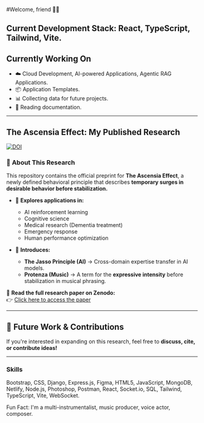 #Welcome, friend 👋🏼  
## **Current Development Stack:**  React, TypeScript, Tailwind, Vite.  

## **Currently Working On**  
- ☁️ Cloud Development, AI-powered Applications, Agentic RAG Applications.  
- 📦 Application Templates.  
- 📊 Collecting data for future projects.  
- 📖 Reading documentation.  

---

## **The Ascensia Effect: My Published Research**  
[![DOI](https://zenodo.org/badge/DOI/10.5281/zenodo.14920556.svg)](https://doi.org/10.5281/zenodo.14920556)


### 📖 **About This Research**  
This repository contains the official preprint for **The Ascensia Effect**, a newly defined behavioral principle that describes **temporary surges in desirable behavior before stabilization.**  

- 🔬 **Explores applications in:**  
  - AI reinforcement learning  
  - Cognitive science  
  - Medical research (Dementia treatment)  
  - Emergency response  
  - Human performance optimization  

- 🚀 **Introduces:**  
  - **The Jasso Principle (AI)** → Cross-domain expertise transfer in AI models.  
  - **Protenza (Music)** → A term for the **expressive intensity** before stabilization in musical phrasing.  

🔗 **Read the full research paper on Zenodo:**  
👉 [Click here to access the paper](https://doi.org/YOUR-DOI-HERE)  

---

## **🚀 Future Work & Contributions**  
If you're interested in expanding on this research, feel free to **discuss, cite, or contribute ideas!**  

---


### Skills  
Bootstrap,
CSS,
Django,
Express.js,
Figma,
HTML5,
JavaScript,
MongoDB,
Netlify,
Node.js,
Photoshop,
Postman,
React,
Socket.io,
SQL,
Tailwind,
TypeScript,
Vite,
WebSocket.


Fun Fact: I'm a multi-instrumentalist, music producer, voice actor, composer.




<!--
**davidxv15/davidxv15** is a ✨ _special_ ✨ repository because its `README.md` (this file) appears on your GitHub profile.

Here are some ideas to get you started:

- 🔭 I’m currently working on a React Applications.
- 🌱 I’m currently learning React.
- 👯 I’m looking to collaborate on music based Apps.
- 🤔 I’m looking for help with ...
- 💬 Ask me about ...
- 📫 How to reach me: ...
- 😄 Pronouns: ...
- ⚡ Fun fact: ...
-->
